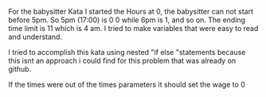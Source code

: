 For the babysitter Kata I started the Hours at 0, the babysitter can not start before 5pm. So 5pm (17:00) is 
0 0 while 6pm is 1, and so on. The ending time limit is 11 which is 4 am. I tried to make variables that were easy to read and understand.

I tried to accomplish this kata using nested "if else "statements because this isnt an approach i could find for this problem that was already on github.

If the times were out of the times parameters it should set the wage to 0 
